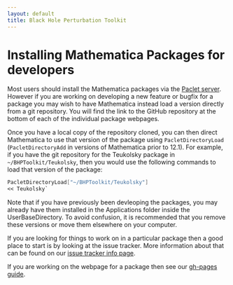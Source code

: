 ```yaml
---
layout: default
title: Black Hole Perturbation Toolkit
---
```


# Installing Mathematica Packages for developers

Most users should install the Mathematica packages via the [Paclet server](mathematica-install.html). However if you are working on developing a new feature or bugfix for a package you may wish to have Mathematica instead load a version directly from a git repository. You will find the link to the GitHub repository at the bottom of each of the individual package webpages.

Once you have a local copy of the repository cloned, you can then direct Mathematica to use that version of the package using `PacletDirectoryLoad` (`PacletDirectoryAdd` in versions of Mathematica prior to 12.1). For example, if you have the git repository for the Teukolsky package in `~/BHPToolkit/Teukolsky`, then you would use the following commands to load that version of the package:
```Mathematica
PacletDirectoryLoad["~/BHPToolkit/Teukolsky"]
<< Teukolsky`
````

Note that if you have previously been devleoping the packages, you may already have them installed in the Applications folder inside the UserBaseDirectory. To avoid confusion, it is recommended that you remove these versions or move them elsewhere on your computer.

If you are looking for things to work on in a particular package then a good place to start is by looking at the issue tracker. More information about that can be found on our [issue tracker info page](issue-tracker-info.html).

If you are working on the webpage for a package then see our [gh-pages guide](http://bhptoolkit.org/gh-pages).

